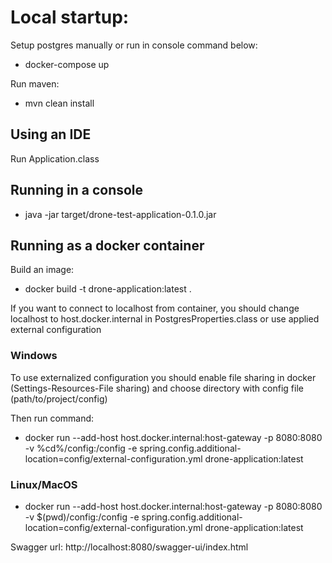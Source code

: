 # Local startup:

Setup postgres manually or run in console command below:

* docker-compose up

Run maven:

* mvn clean install

## Using an IDE

Run Application.class

## Running in a console

* java -jar target/drone-test-application-0.1.0.jar

## Running as a docker container

Build an image:

* docker build -t drone-application:latest .

If you want to connect to localhost from container, you should change localhost to host.docker.internal in
PostgresProperties.class or use applied external configuration

### Windows

To use externalized configuration you should enable file sharing in docker (Settings-Resources-File sharing) and choose
directory with config file (path/to/project/config)

Then run command:

* docker run --add-host host.docker.internal:host-gateway -p 8080:8080 -v %cd%/config:/config -e
  spring.config.additional-location=config/external-configuration.yml drone-application:latest

### Linux/MacOS

* docker run --add-host host.docker.internal:host-gateway -p 8080:8080 -v $(pwd)/config:/config -e
  spring.config.additional-location=config/external-configuration.yml drone-application:latest

Swagger url: http://localhost:8080/swagger-ui/index.html